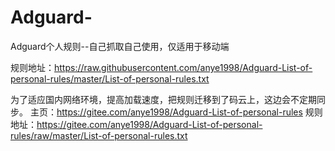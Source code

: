 # Adguard-
Adguard个人规则--自己抓取自己使用，仅适用于移动端

规则地址：https://raw.githubusercontent.com/anye1998/Adguard-List-of-personal-rules/master/List-of-personal-rules.txt


为了适应国内网络环境，提高加载速度，把规则迁移到了码云上，这边会不定期同步。
主页：https://gitee.com/anye1998/Adguard-List-of-personal-rules
规则地址：https://gitee.com/anye1998/Adguard-List-of-personal-rules/raw/master/List-of-personal-rules.txt
